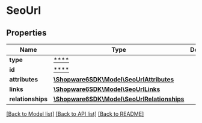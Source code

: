 # SeoUrl

## Properties
Name | Type | Description | Notes
------------ | ------------- | ------------- | -------------
**type** | [****](.md) |  | [optional] 
**id** | [****](.md) |  | [optional] 
**attributes** | [**\Shopware6SDK\Model\SeoUrlAttributes**](SeoUrlAttributes.md) |  | [optional] 
**links** | [**\Shopware6SDK\Model\SeoUrlLinks**](SeoUrlLinks.md) |  | [optional] 
**relationships** | [**\Shopware6SDK\Model\SeoUrlRelationships**](SeoUrlRelationships.md) |  | [optional] 

[[Back to Model list]](../../README.md#documentation-for-models) [[Back to API list]](../../README.md#documentation-for-api-endpoints) [[Back to README]](../../README.md)


